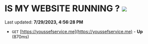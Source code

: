 # IS MY WEBSITE RUNNING ? [![](https://img.shields.io/static/v1?label=Sponsor&message=%E2%9D%A4&logo=GitHub&color=%23fe8e86)](https://github.com/sponsors/<username>)

Last updated: **7/29/2023, 4:56:28 PM**

- `GET` [https://youssefservice.me](https://youssefservice.me) - **Up** (870ms)
